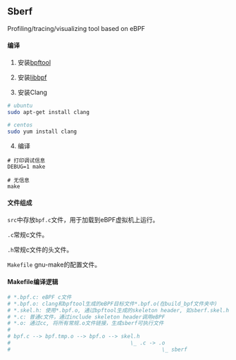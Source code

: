 ## Sberf
Profiling/tracing/visualizing tool based on eBPF

#### 编译

1. 安装[bpftool](https://github.com/libbpf/bpftool)

2. 安装[libbpf](https://github.com/libbpf/libbpf)

3. 安装Clang

```bash
# ubuntu
sudo apt-get install clang

# centos
sudo yum install clang
```

4. 编译

```
# 打印调试信息
DEBUG=1 make

# 无信息
make
```

#### 文件组成

`src`中存放`bpf.c`文件，用于加载到eBPF虚拟机上运行。

`.c`常规c文件。

`.h`常规c文件的头文件。

`Makefile` gnu-make的配置文件。

#### Makefile编译逻辑

```bash
# *.bpf.c: eBPF c文件
# *.bpf.o: clang和bpftool生成的eBPF目标文件*.bpf.o(在build_bpf文件夹中)
# *.skel.h: 使用*.bpf.o, 通过bpftool生成的skeleton header, 如sberf.skel.h(在build_bpf文件夹中)
# *.c: 普通c文件，通过include skeleton header调用eBPF
# *.o: 通过cc, 将所有常规.o文件链接，生成sberf可执行文件
#
# bpf.c --> bpf.tmp.o --> bpf.o --> skel.h
#                                      \_ .c -> .o
#                                 	             \_ sberf
```
